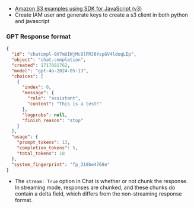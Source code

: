 - [Amazon S3 examples using SDK for JavaScript (v3)](https://docs.aws.amazon.com/sdk-for-javascript/v3/developer-guide/javascript_s3_code_examples.html)
- Create IAM user and generate keys to create a s3 client in both python and javascript

### GPT Response format
```json
{
  "id": "chatcmpl-9X7mUIWjMcOlFMJ6YspGV4ldoqLEp",
  "object": "chat.completion",
  "created": 1717681762,
  "model": "gpt-4o-2024-05-13",
  "choices": [
    {
      "index": 0,
      "message": {
        "role": "assistant",
        "content": "This is a test!"
      },
      "logprobs": null,
      "finish_reason": "stop"
    }
  ],
  "usage": {
    "prompt_tokens": 13,
    "completion_tokens": 5,
    "total_tokens": 18
  },
  "system_fingerprint": "fp_319be4768e"
}
```

- The `stream: True` option in Chat is whether or not chunk the response. In streaming mode, responses are chunked, and these chunks do contain a delta field, which differs from the non-streaming response format.